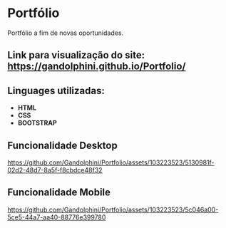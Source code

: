 # Portfólio
Portfólio a fim de novas oportunidades.
## Link para visualização do site: https://gandolphini.github.io/Portfolio/
## Linguages utilizadas:

- **HTML**
- **CSS**
- **BOOTSTRAP**



## Funcionalidade Desktop
https://github.com/Gandolphini/Portfolio/assets/103223523/5130981f-02d2-48d7-8a5f-f8cbdce48f32







## Funcionalidade Mobile 
https://github.com/Gandolphini/Portfolio/assets/103223523/5c046a00-5ce5-44a7-aa40-88776e399780








